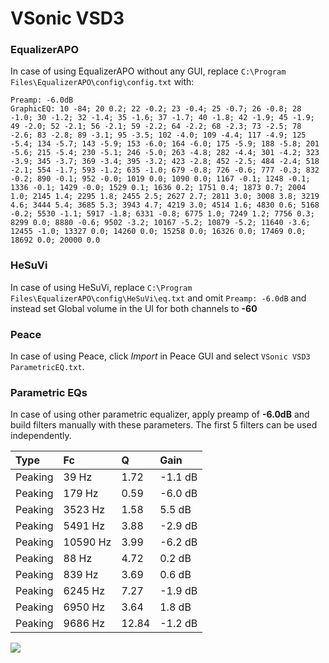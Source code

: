# VSonic VSD3

### EqualizerAPO
In case of using EqualizerAPO without any GUI, replace `C:\Program Files\EqualizerAPO\config\config.txt`
with:
```
Preamp: -6.0dB
GraphicEQ: 10 -84; 20 0.2; 22 -0.2; 23 -0.4; 25 -0.7; 26 -0.8; 28 -1.0; 30 -1.2; 32 -1.4; 35 -1.6; 37 -1.7; 40 -1.8; 42 -1.9; 45 -1.9; 49 -2.0; 52 -2.1; 56 -2.1; 59 -2.2; 64 -2.2; 68 -2.3; 73 -2.5; 78 -2.6; 83 -2.8; 89 -3.1; 95 -3.5; 102 -4.0; 109 -4.4; 117 -4.9; 125 -5.4; 134 -5.7; 143 -5.9; 153 -6.0; 164 -6.0; 175 -5.9; 188 -5.8; 201 -5.6; 215 -5.4; 230 -5.1; 246 -5.0; 263 -4.8; 282 -4.4; 301 -4.2; 323 -3.9; 345 -3.7; 369 -3.4; 395 -3.2; 423 -2.8; 452 -2.5; 484 -2.4; 518 -2.1; 554 -1.7; 593 -1.2; 635 -1.0; 679 -0.8; 726 -0.6; 777 -0.3; 832 -0.2; 890 -0.1; 952 -0.0; 1019 0.0; 1090 0.0; 1167 -0.1; 1248 -0.1; 1336 -0.1; 1429 -0.0; 1529 0.1; 1636 0.2; 1751 0.4; 1873 0.7; 2004 1.0; 2145 1.4; 2295 1.8; 2455 2.5; 2627 2.7; 2811 3.0; 3008 3.8; 3219 4.6; 3444 5.4; 3685 5.3; 3943 4.7; 4219 3.0; 4514 1.6; 4830 0.6; 5168 -0.2; 5530 -1.1; 5917 -1.8; 6331 -0.8; 6775 1.0; 7249 1.2; 7756 0.3; 8299 0.0; 8880 -0.6; 9502 -3.2; 10167 -5.2; 10879 -5.2; 11640 -3.6; 12455 -1.0; 13327 0.0; 14260 0.0; 15258 0.0; 16326 0.0; 17469 0.0; 18692 0.0; 20000 0.0
```

### HeSuVi
In case of using HeSuVi, replace `C:\Program Files\EqualizerAPO\config\HeSuVi\eq.txt` and omit `Preamp:
-6.0dB` and instead set Global volume in the UI for both channels to **-60**

### Peace
In case of using Peace, click *Import* in Peace GUI and select `VSonic VSD3 ParametricEQ.txt`.

### Parametric EQs
In case of using other parametric equalizer, apply preamp of **-6.0dB** and build filters manually with
these parameters. The first 5 filters can be used independently.

| Type    | Fc       |     Q | Gain    |
|:--------|:---------|:------|:--------|
| Peaking | 39 Hz    |  1.72 | -1.1 dB |
| Peaking | 179 Hz   |  0.59 | -6.0 dB |
| Peaking | 3523 Hz  |  1.58 | 5.5 dB  |
| Peaking | 5491 Hz  |  3.88 | -2.9 dB |
| Peaking | 10590 Hz |  3.99 | -6.2 dB |
| Peaking | 88 Hz    |  4.72 | 0.2 dB  |
| Peaking | 839 Hz   |  3.69 | 0.6 dB  |
| Peaking | 6245 Hz  |  7.27 | -1.9 dB |
| Peaking | 6950 Hz  |  3.64 | 1.8 dB  |
| Peaking | 9686 Hz  | 12.84 | -1.2 dB |

![](https://raw.githubusercontent.com/jaakkopasanen/AutoEq/master/results/innerfidelity/sbaf-serious/VSonic%20VSD3/VSonic%20VSD3.png)
